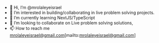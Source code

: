 - 👋 Hi, I’m @mrolaleyeisrael
- 👀 I’m interested in building/collaborating in live problem solving projects.
- 🌱 I’m currently learning NextJS/TypeScript
- 💞️ I’m looking to collaborate on Live problem solving solutions, 
- 📫 How to reach me mrolaleyeisrael@gmail.com[mailto:mrolaleyeisrael@gmail.com]

<!---
mrolaleyeisrael/mrolaleyeisrael is a ✨ special ✨ repository because its `README.md` (this file) appears on your GitHub profile.
You can click the Preview link to take a look at your changes.
--->

